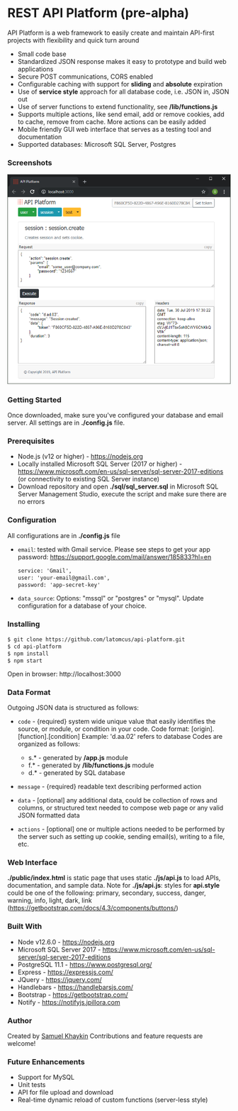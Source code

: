 # REST API Platform (pre-alpha)
API Platform is a web framework to easily create and maintain API-first projects with flexibility and quick turn around
* Small code base
* Standardized JSON response makes it easy to prototype and build web applications
* Secure POST communications, CORS enabled
* Configurable caching with support for __sliding__ and __absolute__ expiration
* Use of __service style__ approach for all database code, i.e. JSON in, JSON out
* Use of server functions to extend functionality, see **/lib/functions.js**
* Supports multiple actions, like send email, add or remove cookies, add to cache, remove from cache. More actions can be easily added
* Mobile friendly GUI web interface that serves as a testing tool and documentation
* Supported databases: Microsoft SQL Server, Postgres

### Screenshots
<img src="https://raw.githubusercontent.com/latomcus/api-platform/dev/public/images/api-gui.png" title="Web page to test session.create service">

### Getting Started
Once downloaded, make sure you've configured your database and email server. All settings are in **./config.js** file.

### Prerequisites
* Node.js (v12 or higher) - https://nodejs.org
* Locally installed Microsoft SQL Server (2017 or higher) - https://www.microsoft.com/en-us/sql-server/sql-server-2017-editions
(or connectivity to existing SQL Server instance)
* Download repository and open **./sql/sql_server.sql** in Microsoft SQL Server Management Studio, execute the script and make sure there are no errors

### Configuration
All configurations are in **./config.js** file
 * `email`: tested with Gmail service. Please see steps to get your app password: https://support.google.com/mail/answer/185833?hl=en
    ```
    service: 'Gmail',
    user: 'your-email@gmail.com',
    password: 'app-secret-key'
    ```
 * `data_source`: Options: "mssql" or "postgres" or "mysql". Update configuration for a database of your choice.

### Installing
    $ git clone https://github.com/latomcus/api-platform.git
    $ cd api-platform
    $ npm install
    $ npm start
Open in browser: http://localhost:3000

### Data Format
Outgoing JSON data is structured as follows:
 * `code` - {required} system wide unique value that easily identifies the source, or module, or condition in your code.
Code format: [origin].[function].[condition]
Example: 'd.aa.02' refers to database
Codes are organized as follows:
   - s.* - generated by **/app.js** module
   - f.* - generated by **/lib/functions.js** module
   - d.* - generated by SQL database

 * `message` - {required} readable text describing performed action
 * `data` - [optional] any additional data, could be collection of rows and columns, or structured text needed to compose web page or any valid JSON formatted data
 * `actions` - [optional] one or multiple actions needed to be performed by the server such as setting up cookie, sending email(s), writing to a file, etc.

### Web Interface
**./public/index.html** is static page that uses static **./js/api.js** to load APIs, documentation, and sample data.
Note for **./js/api.js**: styles for __api.style__ could be one of the following: primary, secondary, success, danger, warning, info, light, dark, link (https://getbootstrap.com/docs/4.3/components/buttons/)

### Built With
* Node v12.6.0 - https://nodejs.org
* Microsoft SQL Server 2017 - https://www.microsoft.com/en-us/sql-server/sql-server-2017-editions
* PostgreSQL 11.1 - https://www.postgresql.org/
* Express - https://expressjs.com/
* JQuery - https://jquery.com/
* Handlebars - https://handlebarsjs.com/
* Bootstrap - https://getbootstrap.com/
* Notify - https://notifyjs.jpillora.com

### Author
Created by [Samuel Khaykin](mailto:latomcus@yahoo.com) Contributions and feature requests are welcome!

### Future Enhancements
 * Support for MySQL
 * Unit tests
 * API for file upload and download
 * Real-time dynamic reload of custom functions (server-less style)

